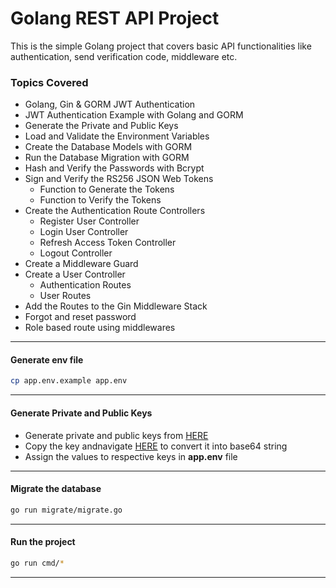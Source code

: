 # Golang REST API Project

This is the simple Golang project that covers basic API functionalities like authentication, send verification code, middleware etc.

### Topics Covered

- Golang, Gin & GORM JWT Authentication
- JWT Authentication Example with Golang and GORM
- Generate the Private and Public Keys
- Load and Validate the Environment Variables
- Create the Database Models with GORM
- Run the Database Migration with GORM
- Hash and Verify the Passwords with Bcrypt
- Sign and Verify the RS256 JSON Web Tokens
    - Function to Generate the Tokens
    - Function to Verify the Tokens
- Create the Authentication Route Controllers
    - Register User Controller
    - Login User Controller
    - Refresh Access Token Controller
    - Logout Controller
- Create a Middleware Guard
- Create a User Controller
    - Authentication Routes
    - User Routes
- Add the Routes to the Gin Middleware Stack
- Forgot and reset password
- Role based route using middlewares

---

#### Generate env file
``` bash
cp app.env.example app.env
```

---
#### Generate Private and Public Keys

- Generate private and public keys from [HERE](http://travistidwell.com/jsencrypt/demo/)
- Copy the key andnavigate [HERE](https://www.base64encode.org/) to convert it into base64 string
- Assign the values to respective keys in **app.env** file 
---

#### Migrate the database
``` bash
go run migrate/migrate.go
```
---

#### Run the project
``` bash
go run cmd/*
```
---
